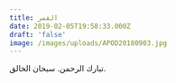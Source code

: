 ```yaml
---
title: القمر
date: 2019-02-05T19:58:33.000Z
draft: 'false'
image: /images/uploads/APOD20180903.jpg
---
```


تبارك الرحمن. سبحان الخالق.

